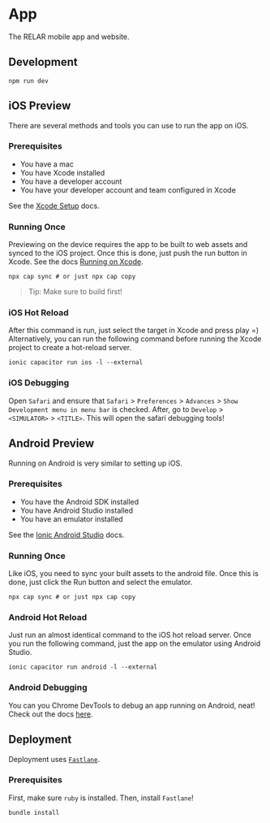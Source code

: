 # App

The RELAR mobile app and website.

## Development

<!-- TODO -->

```
npm run dev
```

## iOS Preview

There are several methods and tools you can use to run the app on iOS.

### Prerequisites

- You have a mac
- You have Xcode installed
- You have a developer account
- You have your developer account and team configured in Xcode

See the [Xcode Setup](https://ionicframework.com/docs/developing/ios#xcode-setup) docs.

### Running Once

Previewing on the device requires the app to be built to web assets and synced to the iOS project. Once this is done, just push the run button in Xcode. See the docs [Running on Xcode](https://ionicframework.com/docs/developing/ios#running-with-xcode).

```
npx cap sync # or just npx cap copy
```

> Tip: Make sure to build first!

### iOS Hot Reload

After this command is run, just select the target in Xcode and press play =) Alternatively, you can run the following command before running the Xcode project to create a hot-reload server.

```
ionic capacitor run ios -l --external
```

### iOS Debugging

Open `Safari` and ensure that `Safari` > `Preferences` > `Advances` > `Show Development menu in menu bar` is checked. After, go to `Develop` > `<SIMULATOR>` > `<TITLE>`. This will open the safari debugging tools!

## Android Preview

Running on Android is very similar to setting up iOS.

### Prerequisites

- You have the Android SDK installed
- You have Android Studio installed
- You have an emulator installed

See the [Ionic Android Studio](https://ionicframework.com/docs/developing/android#android-studio) docs.

### Running Once

Like iOS, you need to sync your built assets to the android file. Once this is done, just click the Run button and select the emulator.

```
npx cap sync # or just npx cap copy
```

### Android Hot Reload

Just run an almost identical command to the iOS hot reload server. Once you run the following command, just the app on the emulator using Android Studio.

```
ionic capacitor run android -l --external
```

### Android Debugging

You can you Chrome DevTools to debug an app running on Android, neat! Check out the docs [here](https://ionicframework.com/docs/developing/android#using-chrome-devtools).

## Deployment

Deployment uses [`Fastlane`](https://docs.fastlane.tools/).

### Prerequisites

First, make sure `ruby` is installed. Then, install `Fastlane`!

```
bundle install
```
